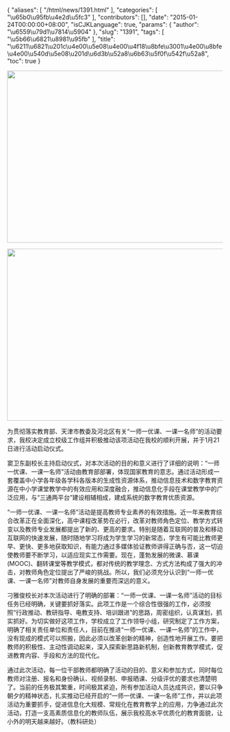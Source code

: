 {
    "aliases": [
        "/html/news/1391.html"
    ],
    "categories": [
        "\u65b0\u95fb\u4e2d\u5fc3"
    ],
    "contributors": [],
    "date": "2015-01-24T00:00:00+08:00",
    "isCJKLanguage": true,
    "params": {
        "author": "\u6559\u79d1\u7814\u5904"
    },
    "slug": "1391",
    "tags": [
        "\u5b66\u6821\u8981\u95fb"
    ],
    "title": "\u6211\u6821\u201c\u4e00\u5e08\u4e00\u4f18\u8bfe\u3001\u4e00\u8bfe\u4e00\u540d\u5e08\u201d\u6d3b\u52a8\u6b63\u5f0f\u542f\u52a8",
    "toc": true
}


<img
    src="https://cdn.tfls.online/mirror/full/1662c617b63747def6e5cc1046789f16374a6374.jpg"
    style="display:block;margin-left:auto;margin-right:auto;"
    decoding="async"
    fetchpriority="auto"
    loading="lazy"
    height="401"
    width="600"
/>





<img
    src="https://cdn.tfls.online/mirror/full/7a8edb0a1372c5ed80ee3125a9f8798fced7eb31.jpg"
    style="display:block;margin-left:auto;margin-right:auto;"
    decoding="async"
    fetchpriority="auto"
    loading="lazy"
    height="401"
    width="600"
/>




  





为贯彻落实教育部、天津市教委及河北区有关“一师一优课、一课一名师”的活动要求，我校决定成立校级工作组并积极推动该项活动在我校的顺利开展，并于1月21日进行活动启动仪式。




窦卫东副校长主持启动仪式，对本次活动的目的和意义进行了详细的说明：“一师一优课、一课一名师”活动由教育部部署，体现国家教育的意志。通过活动形成一套覆盖中小学各年级各学科各版本的生成性资源体系，推动信息技术和数字教育资源在中小学课堂教学中的有效应用和深度融合，推动信息化手段在课堂教学中的广泛应用，与“三通两平台”建设相辅相成，建成系统的数字教育优质资源。




“一师一优课、一课一名师”活动是提高教师专业素养的有效措施。近一年来教育综合改革正在全面深化，高中课程改革势在必行，改革对教师角色定位、教学方式转变以及教师专业发展都提出了新的、更高的要求。特别是随着互联网的普及和移动互联网的快速发展，随时随地学习将成为学生学习的新常态，学生有可能比教师更早、更快、更多地获取知识，有能力通过多媒体验证教师讲得正确与否，这一切迫使教师要不断学习，以适应现实工作需要。现在，蓬勃发展的微课、慕课(MOOC)、翻转课堂等教学模式，都对传统的教学理念、方式方法构成了强大的冲击，对教师角色定位提出了严峻的挑战。所以，我们必须充分认识到“一师一优课、一课一名师”对教师自身发展的重要而深远的意义。




刁雅俊校长对本次活动进行了明确的部署：“一师一优课、一课一名师”活动的目标任务已经明确，关键要抓好落实。此项工作是一个综合性很强的工作，必须按照“行政推动、教研指导、电教支持、培训跟进”的思路，周密组织，认真谋划，抓实抓好。为切实做好这项工作，学校成立了工作领导小组，研究制定了工作方案，明确了相关责任单位和责任人，目前在推进“一师一优课、一课一名师”的工作中，没有现成的模式可以照搬，因此必须以改革创新的精神，创造性地开展工作。要把教师的积极性、主动性调动起来，深入探索新思路新机制，创新教育教学模式，促进教育内容、手段和方法的现代化。




通过此次活动，每一位干部教师都明确了活动的目的、意义和参加方式，同时每位教师对注册、报名和身份确认、视频录制、申报晒课、分级评优的要求也清楚明了。当前的任务极其繁重，时间极其紧迫，所有参加活动人员达成共识，要以只争朝夕的精神状态，扎实推动已经开启的“一师一优课、一课一名师”工作，并以此项活动为重要抓手，促进信息化大规模、常规化在教育教学上的应用，力争通过此次活动，打造一支高素质信息化的教师队伍，展示我校高水平优质化的教育面貌，让小外的明天越来越好。（教科研处）




  



